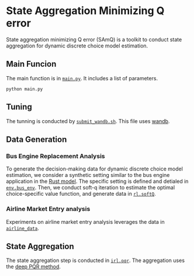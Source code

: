 # State Aggregation Minimizing Q error

State aggregation minimizing Q error (SAmQ) is a toolkit to conduct state aggregation for dynamic discrete choice model estimation. 


## Main Funcion

The main function is in [`main.py`](https://github.com/gengsinong/SAmQ/blob/master/main.py). It includes a list of parameters.
```
python main.py
```

## Tuning

The tunning is conducted by [`submit_wandb.sh`](https://github.com/gengsinong/SAmQ/blob/master/submit_wandb.sh). 
This file uses [wandb](https://wandb.ai/site). 


## Data Generation

### Bus Engine Replacement Analysis
To generate the decision-making data for dynamic discrete choice model estimation, we consider a synthetic setting similar to the bus engine application in the [Rust model](https://www.google.com/search?q=rust+bus+engine&rlz=1C1CHBF_zh-TWUS812US812&oq=rust+bus+engine&aqs=chrome..69i57j0i22i30.2014j0j7&sourceid=chrome&ie=UTF-8). 
The specific setting is defined and detialed in [`env.bus_env`](https://github.com/gengsinong/SAmQ/blob/master/env/bus_env.py). 
Then, we conduct soft-q iteration to estimate the optimal choice-specific value function, and generate data in [`rl.softQ`](https://github.com/gengsinong/SAmQ/blob/master/rl/softQ.py). 

### Airline Market Entry analysis
Experiments on airline market entry analysis leverages the data in [`airline_data`](https://github.com/gengsinong/SAmQ/tree/master/ailrline_data).

## State Aggregation
The state aggregation step is conducted in [`irl.pqr`](https://github.com/gengsinong/SAmQ/blob/master/irl/pqr.py). 
The aggregation uses the [deep PQR method](https://arxiv.org/abs/2007.07443).
